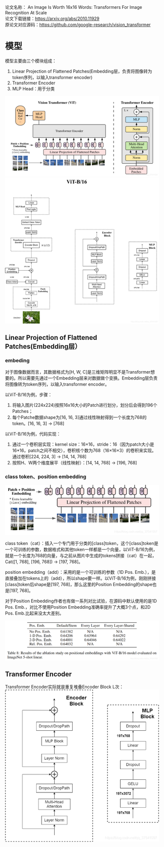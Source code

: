 论文名称： An Image Is Worth 16x16 Words: Transformers For Image Recognition At Scale   
论文下载链接：https://arxiv.org/abs/2010.11929   
原论文对应源码：https://github.com/google-research/vision_transformer    


# 模型

模型主要由三个模块组成：   
1. Linear Projection of  Flattened Patches(Embedding层，负责将图像转为token序列，以输入transformer encoder)
2. Transformer Encoder
3. MLP Head：用于分类

![vit_structure.png](imgs/vit_structure.png)    
![vit_structure2.png](imgs/vit_structure2.png)    


## Linear Projection of  Flattened Patches(Embedding层）

### embeding

对于图像数据而言，其数据格式为[H, W, C]是三维矩阵明显不是Transformer想要的。所以需要先通过一个Embedding层来对数据做个变换。Embedding层负责将图像转为token序列，以输入transformer encoder。    

以ViT-B/16为例，步骤：   
1. 将输入图片(224x224)按照16x16大小的Patch进行划分，划分后会得到196个Patches；
2. 每个Patche数据shape为[16, 16, 3]通过线性映射得到一个长度为768的token。[16, 16, 3] -> [768]

以ViT-B/16为例，代码实现：   
1. 通过一个卷积层实现：kernel size：16×16，stride：16（因为patch大小是16*16，patch之间不相交），卷积核个数为768（16×16×3）的卷积来实现。通过卷积[224, 224, 3] -> [14, 14, 768]
2. 按照H、W两个维度展平（线性映射）：[14, 14, 768] -> [196, 768]

### class token、position embedding

![class_token_position_embedding.png](imgs/class_token_position_embedding.png)    

class token（cat）：插入一个专门用于分类的[class]token，这个[class]token是一个可训练的参数，数据格式和其他token一样都是一个向量，以ViT-B/16为例，就是一个长度为768的向量，与之前从图片中生成的tokens拼接（cat）在一起，Cat([1, 768], [196, 768]) -> [197, 768]。    

position embedding（add）：采用的是一个可训练的参数（1D Pos. Emb.），是直接叠加在tokens上的（add），所以shape要一样。以ViT-B/16为例，刚刚拼接[class]token后shape是[197, 768]，那么这里的Position Embedding的shape也是[197, 768]。    

对于Position Embedding作者也有做一系列对比试验，在源码中默认使用的是1D Pos. Emb.，对比不使用Position Embedding准确率提升了大概3个点，和2D Pos. Emb.比起来没太大差别。

![position_embedding.png](imgs/position_embedding.png)    

## Transformer Encoder

Transformer Encoder实际就是重复堆叠Encoder Block L次：   
![Transformer_Encoder.png](imgs/Transformer_Encoder.png)    

